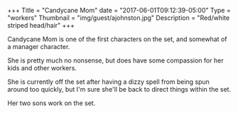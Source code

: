 +++
Title = "Candycane Mom"
date = "2017-06-01T09:12:39-05:00"
Type = "workers"
Thumbnail = "img/guest/ajohnston.jpg"
Description = "Red/white striped head/hair"
+++

Candycane Mom is one of the first characters on the set, and somewhat of a manager character.

She is pretty much no nonsense, but does have some compassion for her kids and other workers.

She is currently off the set after having a dizzy spell from being spun around too quickly, but I'm sure she'll be back to direct things within the set.

Her two sons work on the set.